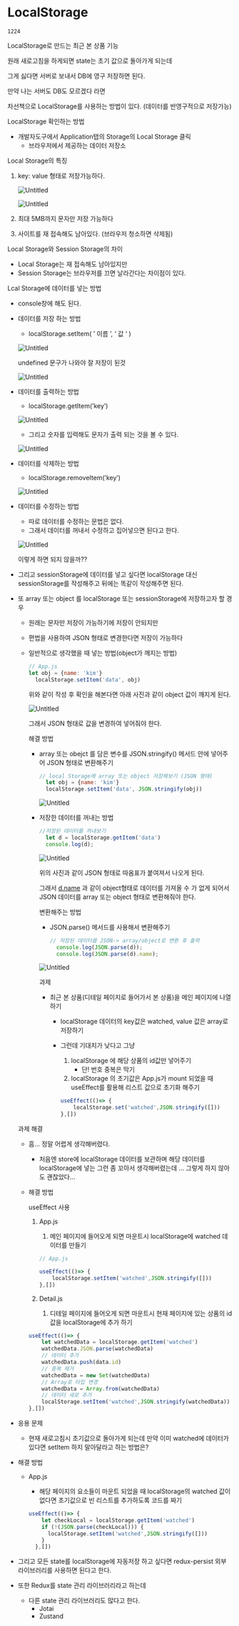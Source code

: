 # LocalStorage

`1224`

LocalStorage로 만드는 최근 본 상품 기능

원래 새로고침을 하게되면 state는 초기 값으로 돌아가게 되는데

그게 싫다면 서버로 보내서 DB에 영구 저장하면 된다.

만약 나는 서버도 DB도 모르겠다 라면 

차선책으로 LocalStorage를 사용하는 방법이 있다. (데이터를 반영구적으로 저장가능)

LocalStorage 확인하는 방법

- 개발자도구에서 Application탭의 Storage의 Local Storage 클릭
    - 브라우저에서 제공하는 데이터 저장소

Local Storage의 특징

1. key: value 형태로 저장가능하다.
    
     
    
    ![Untitled](LocalStorage%2015b9306ff1f94165af6c1da66cb2c0e9/Untitled.png)
    
    ![Untitled](LocalStorage%2015b9306ff1f94165af6c1da66cb2c0e9/Untitled%201.png)
    
2. 최대 5MB까지 문자만 저장 가능하다
3. 사이트를 재 접속해도 남아있다. (브라우저 청소하면 삭제됨)

Local Storage와 Session Storage의 차이

- Local Storage는 재 접속해도 남아있지만
- Session Storage는 브라우저를 끄면 날라간다는 차이점이 있다.

Lcal Storage에 데이터를 넣는 방법

- console창에 해도 된다.
- 데이터를 저장 하는 방법
    - localStorage.setItem( ’ 이름 ’, ‘ 값 ‘ )
    
    ![Untitled](LocalStorage%2015b9306ff1f94165af6c1da66cb2c0e9/Untitled%202.png)
    
    undefined 문구가 나와야 잘 저장이 된것
    
    ![Untitled](LocalStorage%2015b9306ff1f94165af6c1da66cb2c0e9/Untitled%203.png)
    
- 데이터를 출력하는 방법
    - localStorage.getItem(’key’)
    
    ![Untitled](LocalStorage%2015b9306ff1f94165af6c1da66cb2c0e9/Untitled%204.png)
    
    - 그리고 숫자를 입력해도 문자가 출력 되는 것을 볼 수 있다.
    
    ![Untitled](LocalStorage%2015b9306ff1f94165af6c1da66cb2c0e9/Untitled%205.png)
    
- 데이터를 삭제하는 방법
    - localStorage.removeItem(’key’)
    
    ![Untitled](LocalStorage%2015b9306ff1f94165af6c1da66cb2c0e9/Untitled%206.png)
    
- 데이터를 수정하는 방법
    - 따로 데이터를 수정하는 문법은 없다.
    - 그래서 데이터를 꺼내서 수정하고 집어넣으면 된다고 한다.
    
    ![Untitled](LocalStorage%2015b9306ff1f94165af6c1da66cb2c0e9/Untitled%207.png)
    
    이렇게 하면 되지 않을까??
    
- 그리고 sessionStorage에 데이터를 넣고 싶다면 
 localStorage 대신 sessionStorage를 작성해주고 뒤에는 똑같이 작성해주면 된다.
- 또 array 또는 object 를 localStorage 또는 sessionStorage에 저장하고자 할 경우
    - 원래는 문자만 저장이 가능하기에 저장이 안되지만
    - 편법을 사용하여 JSON 형태로 변경한다면 저장이 가능하다
    - 일반적으로 생각했을 때 넣는 방법(object가 깨지는 방법)
        
        ```jsx
        // App.js
        let obj = {name: 'kim'}
          localStorage.setItem('data', obj)
        ```
        
        위와 같이 작성 후 확인을 해본다면 아래 사진과 같이 object 값이 깨지게 된다.
        
        ![Untitled](LocalStorage%2015b9306ff1f94165af6c1da66cb2c0e9/Untitled%208.png)
        
        그래서 JSON 형태로 값을 변경하여 넣어줘야 한다.
        
        해결 방법
        
        - array 또는 obejct 를 담은 변수를 JSON.stringify() 메서드 안에 넣어주어
         JSON 형태로 변환해주기
            
            ```jsx
            // local Storage에 array 또는 object 저장해보기 (JSON 형태)
              let obj = {name: 'kim'}
              localStorage.setItem('data', JSON.stringify(obj))
            ```
            
            ![Untitled](LocalStorage%2015b9306ff1f94165af6c1da66cb2c0e9/Untitled%209.png)
            
        - 저장한 데이터를 꺼내는 방법
            
            ```jsx
            //저장된 데이터를 꺼내보기
              let d = localStorage.getItem('data')
              console.log(d);
            ```
            
            ![Untitled](LocalStorage%2015b9306ff1f94165af6c1da66cb2c0e9/Untitled%2010.png)
            
            위의 사진과 같이 JSON 형태로 따옴표가 붙여져서 나오게 된다.
            
            그래서 [d.name](http://d.name) 과 같이 object형태로 데이터를 가져올 수 가 없게 되어서
             JSON 데이터를 array 또는 object 형태로 변환해줘야 한다.
            
            변환해주는 방법
            
            - JSON.parse() 메서드를 사용해서 변환해주기
                
                ```jsx
                // 저장된 데이터를 JSON-> array/object로 변환 후 출력
                  console.log(JSON.parse(d));
                  console.log(JSON.parse(d).name);
                ```
                
            
            ![Untitled](LocalStorage%2015b9306ff1f94165af6c1da66cb2c0e9/Untitled%2011.png)
            
            과제
            
            - 최근 본 상품(디테일 페이지로 들어가서 본 상품)을 메인 페이지에 나열하기
                - localStorage 데이터의 key값은 watched, value 값은 array로 저장하기
                - 그런데 기대치가 낮다고 그냥
                    1. localStorage 에 해당 상품의 id값만 넣어주기
                        - 단! 번호 중복은 막기
                    2. localStorage 의 초기값은 App.js가 mount 되었을 때 
                     useEffect를 활용해 리스트 값으로 초기화 해주기
                    
                    ```jsx
                    useEffect(()=> {
                    	localStorage.set('watched',JSON.stringify([]))
                    },[])
                    ```
                    
    
    과제 해결
    
    - 흠… 정말 어렵게 생각해버렸다.
        - 처음엔 store에 localStorage 데이터를 보관하며 해당 데이터를 localStorage에 넣는
         그런 좀 꼬아서 생각해버렸는데 … 그렇게 하지 않아도 괜찮았다…
    
    - 해결 방법
        
        useEffect 사용
        
        1. App.js
            1. 메인 페이지에 들어오게 되면 마운트시 localStorage에 watched 데이터를 만들기
            
            ```jsx
            // App.js
            
            useEffect(()=> {
            	localStorage.setItem('watched',JSON.stringify([]))
            },[])
            ```
            
        2. Detail.js
            1. 디테일 페이지에 들어오게 되면 마운트시 현재 페이지에 있는 상품의 id 값을 
             localStorage에 추가 하기
        
        ```jsx
        useEffect(()=> {
        	let watchedData = localStorage.getItem('watched')
        	watchedData.JSON.parse(watchedData)
        	// 데이터 추가
        	watchedData.push(data.id)
        	// 중복 제거
        	watchedData = new Set(watchedData)
        	// Array로 타입 변경
        	watchedData = Array.from(watchedData)
        	// 데이터 새로 추가
        	localStorage.setItem('watched',JSON.stringify(watchedData))
        },[])
        ```
        
- 응용 문제
    - 현재 새로고침시 초기값으로 돌아가게 되는데 
    만약 이미 watched에 데이터가 있다면 setItem 하지 말아달라고 하는 방법은?
- 해결 방법
    - App.js
        - 해당 페이지의 요소들이 마운트 되었을 때 localStorage의 watched 값이 없다면
         초기값으로 빈 리스트를 추가하도록 코드를 짜기
        
        ```jsx
        useEffect(()=> {
            let checkLocal = localStorage.getItem('watched')
            if (!(JSON.parse(checkLocal))) {
              localStorage.setItem('watched',JSON.stringify([]))  
            }
          },[])
        ```
        
- 그리고 모든 state를 localStorage에 자동저장 하고 싶다면 
 redux-persist 외부 라이브러리를 사용하면 된다고 한다.
- 또한 Redux를 state 관리 라이브러리라고 하는데
    - 다른 state 관리 라이브러리도 많다고 한다.
        - Jotai
        - Zustand